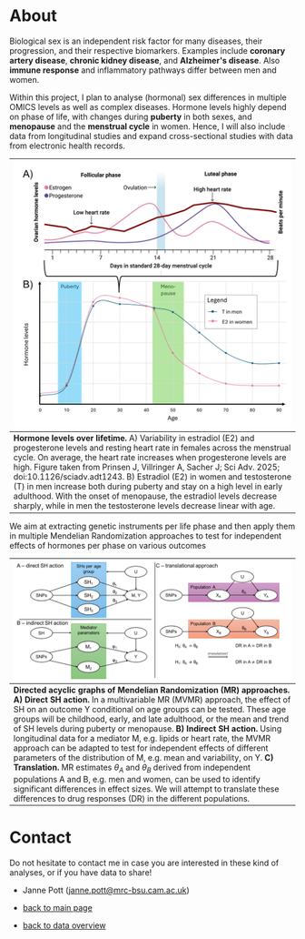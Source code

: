 # About

Biological sex is an independent risk factor for many diseases, their progression, and their respective biomarkers. Examples include **coronary artery disease**, **chronic kidney disease**, and **Alzheimer's disease**. Also **immune response** and inflammatory pathways differ between men and women. 

Within this project, I plan to analyse (hormonal) sex differences in multiple OMICS levels as well as complex diseases. Hormone levels highly depend on phase of life, with changes during **puberty** in both sexes, and **menopause** and the **menstrual cycle** in women. Hence, I will also include data from longitudinal studies and expand cross-sectional studies with data from electronic health records.  

| ![](./../figures/Hormones_lifetime_cycle.png) | 
|:--| 
|**Hormone levels over lifetime.** A) Variability in estradiol (E2) and progesterone levels and resting heart rate in females across the menstrual cycle. On average, the heart rate increases when progesterone levels are high. Figure taken from Prinsen J, Villringer A, Sacher J; Sci Adv. 2025; doi:10.1126/sciadv.adt1243. B) Estradiol (E2) in women and testosterone (T) in men increase both during puberty and stay on a high level in early adulthood. With the onset of menopause, the estradiol levels decrease sharply, while in men the testosterone levels decrease linear with age.|


We aim at extracting genetic instruments per life phase and then apply them in multiple Mendelian Randomization approaches to test for independent effects of hormones per phase on various outcomes

| ![](./../figures/Overview_new.png) | 
|:--| 
| **Directed acyclic graphs of Mendelian Randomization (MR) approaches. A) Direct SH action.** In a multivariable MR (MVMR) approach, the effect of SH on an outcome Y conditional on age groups can be tested. These age groups will be childhood, early, and late adulthood, or the mean and trend of SH levels during puberty or menopause. **B) Indirect SH action.** Using longitudinal data for a mediator M, e.g. lipids or heart rate, the MVMR approach can be adapted to test for independent effects of different parameters of the distribution of M, e.g. mean and variability, on Y. **C) Translation.** MR estimates $\theta_A$ and $\theta_B$ derived from independent populations A and B, e.g. men and women, can be used to identify significant differences in effect sizes. We will attempt to translate these differences to drug responses (DR) in the different populations.|


# Contact 

Do not hesitate to contact me in case you are interested in these kind of analyses, or if you have data to share!

- Janne Pott (janne.pott@mrc-bsu.cam.ac.uk)

- [back to main page](./../)
- [back to data overview](./)
